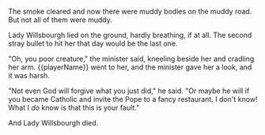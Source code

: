 The smoke cleared and now there were muddy bodies on the muddy road. But not all of them were muddy.

Lady Willsbourgh lied on the ground, hardly breathing, if at all. The second stray bullet to hit her that day would be the last one.

"Oh, you poor creature," the minister said, kneeling beside her and cradling her arm. {{playerName}} went to her, and the minister gave her a look, and it was harsh.

"Not even God will forgive what you just did," he said. "Or maybe he will if you became Catholic and invite the Pope to a fancy restaurant. I don't know! What I _do_ know is that this is your fault."

And Lady Willsbourgh died.

